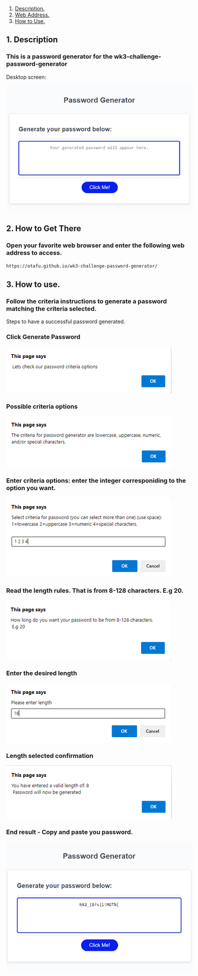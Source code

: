 1. [ Description. ](#desc)
2. [ Web Address. ](#web-address)
3. [ How to Use. ](#how-to-use)

<a name="desc"></a>
## 1. Description


### This is a password generator for the wk3-challenge-password-generator

Desktop screen:

![Top-Page-Area](./assets/images/landing-page.PNG?raw=true "Top-Page-Area")

<a name="web-address"></a>
## 2. How to Get There

### Open your favorite web browser and enter the following web address to access.

```html
https://otafu.github.io/wk3-challenge-password-generator/
```
<a name="how-to-use"></a>
## 3. How to use.


### Follow the criteria instructions to generate a password matching the criteria selected.

Steps to have a successful password generated.


### Click Generate Password

![nav-menu](./assets/images/click-generate-password.PNG?raw=true "Navigational Menu")

### Possible criteria options

![nav-menu](./assets/images/criteria-options.PNG?raw=true "Navigational Menu")

### Enter criteria options: enter the integer corresponiding to the option you want.


![nav-menu](./assets/images/enter-criteria.PNG?raw=true "Navigational Menu")

### Read the length rules. That is from 8-128 characters. E.g 20.

![nav-menu](./assets/images/enter-length.PNG?raw=true "Navigational Menu")

### Enter the desired length

![nav-menu](./assets/images/enter-length-integer.PNG?raw=true "Navigational Menu")

### Length selected confirmation

![nav-menu](./assets/images/enter-length-integer-confirmation.PNG?raw=true "Navigational Menu")

### End result - Copy and paste you password.

![nav-menu](./assets/images/copy-paste-your-password.PNG?raw=true "Navigational Menu")





